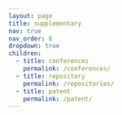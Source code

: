 ```yaml
---
layout: page
title: supplementary
nav: true
nav_order: 8
dropdown: true
children:
  - title: conferences
    permalink: /conferences/
  - title: repository
    permalink: /repositories/
  - title: patent
    permalink: /patent/
---
```

